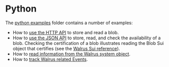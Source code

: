 # Python

The [python examples](https://github.com/MystenLabs/walrus-docs/tree/main/examples/python) folder
contains a number of examples:

- How to [use the HTTP API](https://github.com/MystenLabs/walrus-docs/blob/main/examples/python/hello_walrus_webapi.py)
  to store and read a blob.
- How to [use the JSON API](https://github.com/MystenLabs/walrus-docs/blob/main/examples/python/hello_walrus_jsonapi.py)
  to store, read, and check the availability of a blob. Checking the certification of a blob
  illustrates reading the Blob Sui object that certifies
  (see the [Walrus Sui reference](sui-struct.md)).
- How to [read information from the Walrus system object](https://github.com/MystenLabs/walrus-docs/blob/main/examples/python/hello_walrus_sui_system.py).
- How to [track Walrus related Events](https://github.com/MystenLabs/walrus-docs/blob/main/examples/python/track_walrus_events.py).
